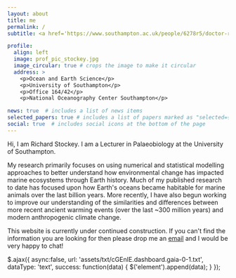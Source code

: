 ```yaml
---
layout: about
title: me
permalink: /
subtitle: <a href='https://www.southampton.ac.uk/people/6278r5/doctor-richard-stockey'>Lecturer in Palaeobiology</a>, University of Southampton.

profile:
  align: left
  image: prof_pic_stockey.jpg
  image_circular: true # crops the image to make it circular
  address: >
    <p>Ocean and Earth Science</p>
    <p>University of Southampton</p>
    <p>Office 164/42</p>
    <p>National Oceanography Center Southampton</p>

news: true  # includes a list of news items
selected_papers: true # includes a list of papers marked as "selected={true}"
social: true  # includes social icons at the bottom of the page
---
```


Hi, I am Richard Stockey. I am a Lecturer in Palaeobiology at the University of Southampton. 

My research primarily focuses on using numerical and statistical modelling approaches to better understand how environmental change has impacted marine ecosystems through Earth history. Much of my published research to date has focused upon how Earth's oceans became habitable for marine animals over the last billion years. More recently, I have also begun working to improve our understanding of the similarities and differences between more recent ancient warming events (over the last ~300 million years) and modern anthropogenic climate change.

This website is currently under continued construction. If you can't find the information you are looking for then please drop me an <a href="mailto:r.g.stockey@soton.ac.uk">email</a> and I would be very happy to chat!

$.ajax({
        async:false,
        url: 'assets/txt/cGEnIE.dashboard.gaia-0-1.txt',
        dataType: 'text',
        success: function(data) 
        {
        $('element').append(data);
            }
        });

